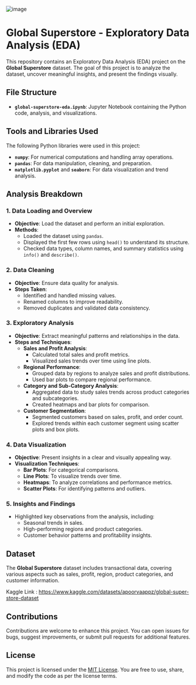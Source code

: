 ![image](https://github.com/user-attachments/assets/0f175834-0db5-4a93-8977-8288e91de78d)

# Global Superstore - Exploratory Data Analysis (EDA)

This repository contains an Exploratory Data Analysis (EDA) project on the **Global Superstore** dataset. The goal of this project is to analyze the dataset, uncover meaningful insights, and present the findings visually.

## File Structure

- **`global-superstore-eda.ipynb`**: Jupyter Notebook containing the Python code, analysis, and visualizations.

## Tools and Libraries Used

The following Python libraries were used in this project:
- **`numpy`**: For numerical computations and handling array operations.
- **`pandas`**: For data manipulation, cleaning, and preparation.
- **`matplotlib.pyplot`** and **`seaborn`**: For data visualization and trend analysis.

## Analysis Breakdown

### 1. **Data Loading and Overview**
   - **Objective**: Load the dataset and perform an initial exploration.
   - **Methods**:
     - Loaded the dataset using `pandas`.
     - Displayed the first few rows using `head()` to understand its structure.
     - Checked data types, column names, and summary statistics using `info()` and `describe()`.

### 2. **Data Cleaning**
   - **Objective**: Ensure data quality for analysis.
   - **Steps Taken**:
     - Identified and handled missing values.
     - Renamed columns to improve readability.
     - Removed duplicates and validated data consistency.

### 3. **Exploratory Analysis**
   - **Objective**: Extract meaningful patterns and relationships in the data.
   - **Steps and Techniques**:
     - **Sales and Profit Analysis**:
       - Calculated total sales and profit metrics.
       - Visualized sales trends over time using line plots.
     - **Regional Performance**:
       - Grouped data by regions to analyze sales and profit distributions.
       - Used bar plots to compare regional performance.
     - **Category and Sub-Category Analysis**:
       - Aggregated data to study sales trends across product categories and subcategories.
       - Created heatmaps and bar plots for comparison.
     - **Customer Segmentation**:
       - Segmented customers based on sales, profit, and order count.
       - Explored trends within each customer segment using scatter plots and box plots.

### 4. **Data Visualization**
   - **Objective**: Present insights in a clear and visually appealing way.
   - **Visualization Techniques**:
     - **Bar Plots**: For categorical comparisons.
     - **Line Plots**: To visualize trends over time.
     - **Heatmaps**: To analyze correlations and performance metrics.
     - **Scatter Plots**: For identifying patterns and outliers.

### 5. **Insights and Findings**
   - Highlighted key observations from the analysis, including:
     - Seasonal trends in sales.
     - High-performing regions and product categories.
     - Customer behavior patterns and profitability insights.

## Dataset

The **Global Superstore** dataset includes transactional data, covering various aspects such as sales, profit, region, product categories, and customer information.

Kaggle Link : https://www.kaggle.com/datasets/apoorvaappz/global-super-store-dataset

## Contributions

Contributions are welcome to enhance this project. You can open issues for bugs, suggest improvements, or submit pull requests for additional features.

## License

This project is licensed under the [MIT License](LICENSE). You are free to use, share, and modify the code as per the license terms.
